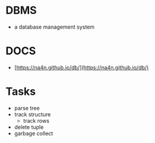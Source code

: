 # DBMS
- a database management system

# DOCS
- [https://na4n.github.io/db/](https://na4n.github.io/db/)

# Tasks
- parse tree
- track structure
    - track rows
- delete tuple
- garbage collect
